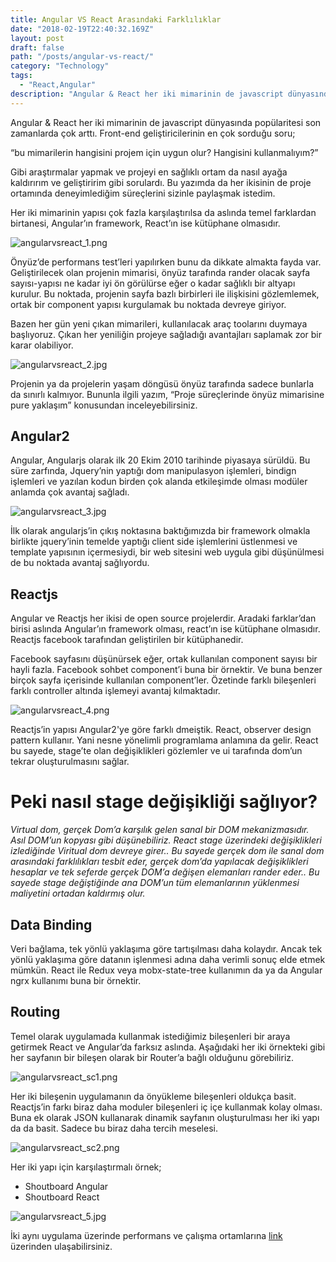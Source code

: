 ```yaml
---
title: Angular VS React Arasındaki Farklılıklar
date: "2018-02-19T22:40:32.169Z"
layout: post
draft: false
path: "/posts/angular-vs-react/"
category: "Technology"
tags:
  - "React,Angular"
description: "Angular & React her iki mimarinin de javascript dünyasında popülaritesi son zamanlarda çok arttı. Front-end geliştiricilerinin en çok sorduğu sorudur. Her iki mimarinin yapısı çok fazla karşılaştırılsa da aslında temel farklardan birtanesi, Angular’ın framework, React’ın ise kütüphane olmasıdır."
---
```



Angular & React her iki mimarinin de javascript dünyasında popülaritesi son zamanlarda çok arttı. Front-end geliştiricilerinin en çok sorduğu soru;

“bu mimarilerin hangisini projem için uygun olur? Hangisini kullanmalıyım?”

Gibi araştırmalar yapmak ve projeyi en sağlıklı ortam da nasıl ayağa kaldırırım ve geliştiririm gibi sorulardı. Bu yazımda da her ikisinin de proje ortamında deneyimlediğim süreçlerini sizinle paylaşmak istedim.

Her iki mimarinin yapısı çok fazla karşılaştırılsa da aslında temel farklardan birtanesi, Angular’ın framework, React’ın ise kütüphane olmasıdır.

![angularvsreact_1.png](./angularvsreact_1.png)

Önyüz’de performans test’leri yapılırken bunu da dikkate almakta fayda var. Geliştirilecek olan projenin mimarisi, önyüz tarafında rander olacak sayfa sayısı-yapısı ne kadar iyi ön görülürse eğer o kadar sağlıklı bir altyapı kurulur. Bu noktada, projenin sayfa bazlı birbirleri ile ilişkisini gözlemlemek, ortak bir component yapısı kurgulamak bu noktada devreye giriyor.

Bazen her gün yeni çıkan mimarileri, kullanılacak araç toolarını duymaya başlıyoruz. Çıkan her yeniliğin projeye sağladığı avantajları saplamak zor bir karar olabiliyor.

![angularvsreact_2.jpg](./angularvsreact_2.jpg)

Projenin ya da projelerin yaşam döngüsü önyüz tarafında sadece bunlarla da sınırlı kalmıyor. Bununla ilgili yazım, “Proje süreçlerinde önyüz mimarisine pure yaklaşım” konusundan inceleyebilirsiniz.

## Angular2

Angular, Angularjs olarak ilk 20 Ekim 2010 tarihinde piyasaya sürüldü. Bu süre zarfında, Jquery’nin yaptığı dom manipulasyon işlemleri, bindign işlemleri ve yazılan kodun birden çok alanda etkileşimde olması modüler anlamda çok avantaj sağladı.

![angularvsreact_3.jpg](./angularvsreact_3.jpg)

İlk olarak angularjs’in çıkış noktasına baktığımızda bir framework olmakla birlikte jquery’inin temelde yaptığı client side işlemlerini üstlenmesi ve template yapısının içermesiydi, bir web sitesini web uygula gibi düşünülmesi de bu noktada avantaj sağlıyordu.

## Reactjs

Angular ve Reactjs her ikisi de open source projelerdir. Aradaki farklar’dan birisi aslında Angular’ın framework olması, react’ın ise kütüphane olmasıdır. Reactjs facebook tarafından geliştirilen bir kütüphanedir.

Facebook sayfasını düşünürsek eğer, ortak kullanılan component sayısı bir hayli fazla. Facebook sohbet component’i buna bir örnektir. Ve buna benzer birçok sayfa içerisinde kullanılan component’ler. Özetinde farklı bileşenleri farklı controller altında işlemeyi avantaj kılmaktadır.

![angularvsreact_4.png](./angularvsreact_4.png)

Reactjs’in yapısı Angular2'ye göre farklı dmeiştik. React, observer design pattern kullanır. Yani nesne yönelimli programlama anlamına da gelir. React bu sayede, stage’te olan değişiklikleri gözlemler ve ui tarafında dom’un tekrar oluşturulmasını sağlar.

# Peki nasıl stage değişikliği sağlıyor?

*Virtual dom, gerçek Dom’a karşılık gelen sanal bir DOM mekanizmasıdır. Asıl DOM’un kopyası gibi düşünebiliriz. React stage üzerindeki değişiklikleri izlediğinde Viritual dom devreye girer.. Bu sayede gerçek dom ile sanal dom arasındaki farklılıkları tesbit eder, gerçek dom’da yapılacak değişiklikleri hesaplar ve tek seferde gerçek DOM’a değişen elemanları rander eder.. Bu sayede stage değiştiğinde ana DOM’un tüm elemanlarının yüklenmesi maliyetini ortadan kaldırmış olur.*

## Data Binding

Veri bağlama, tek yönlü yaklaşıma göre tartışılması daha kolaydır. Ancak tek yönlü yaklaşıma göre datanın işlenmesi adına daha verimli sonuç elde etmek mümkün. React ile Redux veya mobx-state-tree kullanımın da ya da Angular ngrx kullanımı buna bir örnektir.

## Routing

Temel olarak uygulamada kullanmak istediğimiz bileşenleri bir araya getirmek React ve Angular’da farksız aslında. Aşağıdaki her iki örnekteki gibi her sayfanın bir bileşen olarak bir Router’a bağlı olduğunu görebiliriz.

![angularvsreact_sc1.png](./angularvsreact_sc1.png)

Her iki bileşenin uygulamanın da önyükleme bileşenleri oldukça basit. Reactjs’in farkı biraz daha moduler bileşenleri iç içe kullanmak kolay olması. Buna ek olarak JSON kullanarak dinamik sayfanın oluşturulması her iki yapı da da basit. Sadece bu biraz daha tercih meselesi.

![angularvsreact_sc2.png](./angularvsreact_sc2.png)

Her iki yapı için karşılaştırmalı örnek;

- Shoutboard Angular
- Shoutboard React

![angularvsreact_5.jpg](./angularvsreact_5.jpg)

İki aynı uygulama üzerinde performans ve çalışma ortamlarına [link](https://goo.gl/qQxoVP) üzerinden ulaşabilirsiniz.